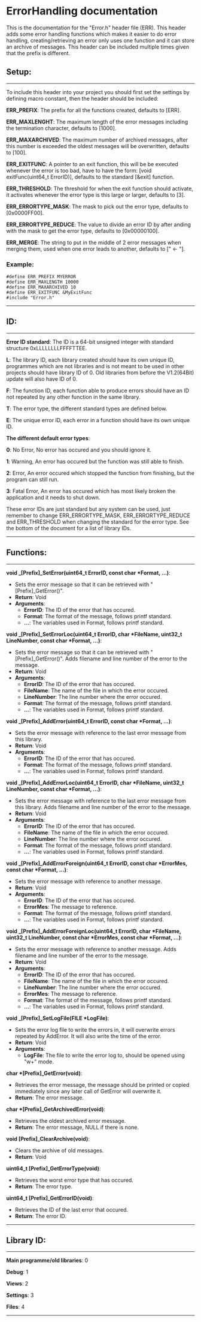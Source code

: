 # ErrorHandling documentation
This is the documentation for the "Error.h" header file (ERR). This header adds some error handling functions which makes it easier to do error handling, creating/retrieving an error only uses one function and it can store an archive of messages. This header can be included multiple times given that the prefix is different.

## Setup:
----------------------------------------------------------------------------------------------------
To include this header into your project you should first set the settings by defining macro constant, then the header should be included:

**ERR_PREFIX**: The prefix for all the functions created, defaults to [ERR].

**ERR_MAXLENGHT**: The maximum length of the error messages including the termination character, defaults to [1000].

**ERR_MAXARCHIVED**: The maximum number of archived messages, after this number is exceeded the oldest messages will be overwritten, defaults to [100].

**ERR_EXITFUNC**: A pointer to an exit function, this will be be executed whenever the error is too bad, have to have the form: [void exitFunc(uint64_t ErrorID)], defaults to the standard [&exit] function.

**ERR_THRESHOLD**: The threshold for when the exit function should activate, it activates whenever the error type is this large or larger, defaults to [3].

**ERR_ERRORTYPE_MASK**: The mask to pick out the error type, defaults to [0x0000FF00].

**ERR_ERRORTYPE_REDUCE**: The value to divide an error ID by after anding with the mask to get the error type, defaults to [0x00000100].

**ERR_MERGE**:          The string to put in the middle of 2 error messages when merging them, used when one error leads to another, defaults to [" <- "].


### Example:
```
#define ERR_PREFIX MYERROR
#define ERR_MAXLENGTH 10000
#define ERR_MAXARCHIVED 10
#define ERR_EXITFUNC &MyExitFunc
#include "Error.h"
```
----------------------------------------------------------------------------------------------------

## ID:
----------------------------------------------------------------------------------------------------
**Error ID standard**: The ID is a 64-bit unsigned integer with standard structure 0xLLLLLLLLFFFFTTEE.

**L**: The library ID, each library created should have its own unique ID, programmes which are not libraries and is not meant to be used in other projects should have library ID of 0. Old libraries from before the V1.2(64Bit) update will also have ID of 0.

**F**: The function ID, each function able to produce errors should have an ID not repeated by any other function in the same library.

**T**: The error type, the different standard types are defined below.

**E**: The unique error ID, each error in a function should have its own unique ID.


**The different default error types**:

**0**: No Error, No error has occured and you should ignore it.

**1**: Warning, An error has occured but the function was still able to finish.

**2**: Error, An error occured which stopped the function from finishing, but the program can still run.

**3**: Fatal Error, An error has occured which has most likely broken the application and it needs to shut down.

These error IDs are just standard but any system can be used, just remember to change ERR_ERRORTYPE_MASK, ERR_ERRORTYPE_REDUCE and ERR_THRESHOLD when changing the standard for the error type. See the bottom of the document for a list of library IDs.

----------------------------------------------------------------------------------------------------


## Functions:
----------------------------------------------------------------------------------------------------
**void _[Prefix]_SetError(uint64_t ErrorID, const char *Format, ...)**:
- Sets the error message so that it can be retrieved with "[Prefix]_GetError()".
- **Return**: Void
- **Arguments**:
  - **ErrorID**: The ID of the error that has occured.
  - **Format**: The format of the message, follows printf standard.
  - **...**: The variables used in Format, follows printf standard.

**void _[Prefix]_SetErrorLoc(uint64_t ErrorID, char *FileName, uint32_t LineNumber, const char *Format, ...)**:
- Sets the error message so that it can be retrieved with "[Prefix]_GetError()". Adds filename and line number of the error to the message.
- **Return**: Void
- **Arguments**:
  - **ErrorID**: The ID of the error that has occured.
  - **FileName**: The name of the file in which the error occured.
  - **LineNumber**: The line number where the error occured.
  - **Format**: The format of the message, follows printf standard.
  - **...**: The variables used in Format, follows printf standard.

**void _[Prefix]_AddError(uint64_t ErrorID, const char *Format, ...)**:
- Sets the error message with reference to the last error message from this library.
- **Return**: Void
- **Arguments**:
  - **ErrorID**: The ID of the error that has occured.
  - **Format**: The format of the message, follows printf standard.
  - **...**: The variables used in Format, follows printf standard.

**void _[Prefix]_AddErrorLoc(uint64_t ErrorID, char *FileName, uint32_t LineNumber, const char *Format, ...)**:
- Sets the error message with reference to the last error message from this library. Adds filename and line number of the error to the message.
- **Return**: Void
- **Arguments**:
  - **ErrorID**: The ID of the error that has occured.
  - **FileName**: The name of the file in which the error occured.
  - **LineNumber**: The line number where the error occured.
  - **Format**: The format of the message, follows printf standard.
  - **...**: The variables used in Format, follows printf standard.

**void _[Prefix]_AddErrorForeign(uint64_t ErrorID, const char *ErrorMes, const char *Format, ...)**:
- Sets the error message with reference to another message.
- **Return**: Void
- **Arguments**:
  - **ErrorID**: The ID of the error that has occured.
  - **ErrorMes**: The message to reference.
  - **Format**: The format of the message, follows printf standard.
  - **...**: The variables used in Format, follows printf standard.

**void _[Prefix]_AddErrorForeignLoc(uint64_t ErrorID, char *FileName, uint32_t LineNumber, const char *ErrorMes, const char *Format, ...)**:
- Sets the error message with reference to another message. Adds filename and line number of the error to the message.
- **Return**: Void
- **Arguments**:
  - **ErrorID**: The ID of the error that has occured.
  - **FileName**: The name of the file in which the error occured.
  - **LineNumber**: The line number where the error occured.
  - **ErrorMes**: The message to reference.
  - **Format**: The format of the message, follows printf standard.
  - **...**: The variables used in Format, follows printf standard.

**void _[Prefix]_SetLogFile(FILE *LogFile)**:
- Sets the error log file to write the errors in, it will overwrite errors repeated by AddError. It will also write the time of the error.
- **Return**: Void
- **Arguments**:
  - **LogFile**: The file to write the error log to, should be opened using "w+" mode.

**char *[Prefix]_GetError(void)**:
- Retrieves the error message, the message should be printed or copied immediately since any later call of GetError will overwrite it.
- **Return**: The error message.

**char *[Prefix]_GetArchivedError(void)**:
- Retrieves the oldest archived error message.
- **Return**: The error message, NULL if there is none.

**void [Prefix]_ClearArchive(void)**:
- Clears the archive of old messages.
- **Return**: Void
	
**uint64_t [Prefix]_GetErrorType(void)**:
- Retrieves the worst error type that has occured.
- **Return**: The error type.

**uint64_t [Prefix]_GetErrorID(void)**:
- Retrieves the ID of the last error that occured.
- **Return**: The error ID.

----------------------------------------------------------------------------------------------------

## Library ID:
----------------------------------------------------------------------------------------------------
**Main programme/old libraries**: 0

**Debug**: 1

**Views**: 2

**Settings**: 3

**Files**: 4

----------------------------------------------------------------------------------------------------
